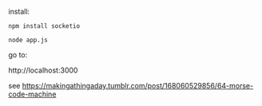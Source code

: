 install:

    npm install socketio

    node app.js

go to:

http://localhost:3000

see https://makingathingaday.tumblr.com/post/168060529856/64-morse-code-machine
